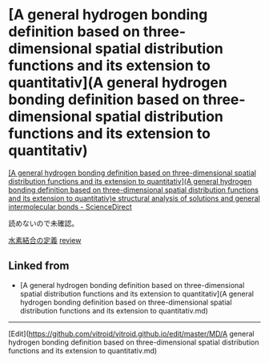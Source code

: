 # [A general hydrogen bonding definition based on three-dimensional spatial distribution functions and its extension to quantitativ](A general hydrogen bonding definition based on three-dimensional spatial distribution functions and its extension to quantitativ)



[[A general hydrogen bonding definition based on three-dimensional spatial distribution functions and its extension to quantitativ](A general hydrogen bonding definition based on three-dimensional spatial distribution functions and its extension to quantitativ)e structural analysis of solutions and general intermolecular bonds - ScienceDirect](https://www.sciencedirect.com/science/article/pii/S016773221835760X)

読めないので未確認。



[水素結合の定義](水素結合の定義) [review](review) 


## Linked from

* [A general hydrogen bonding definition based on three-dimensional spatial distribution functions and its extension to quantitativ](A general hydrogen bonding definition based on three-dimensional spatial distribution functions and its extension to quantitativ.md)


----
[Edit](https://github.com/vitroid/vitroid.github.io/edit/master/MD/A general hydrogen bonding definition based on three-dimensional spatial distribution functions and its extension to quantitativ.md)
